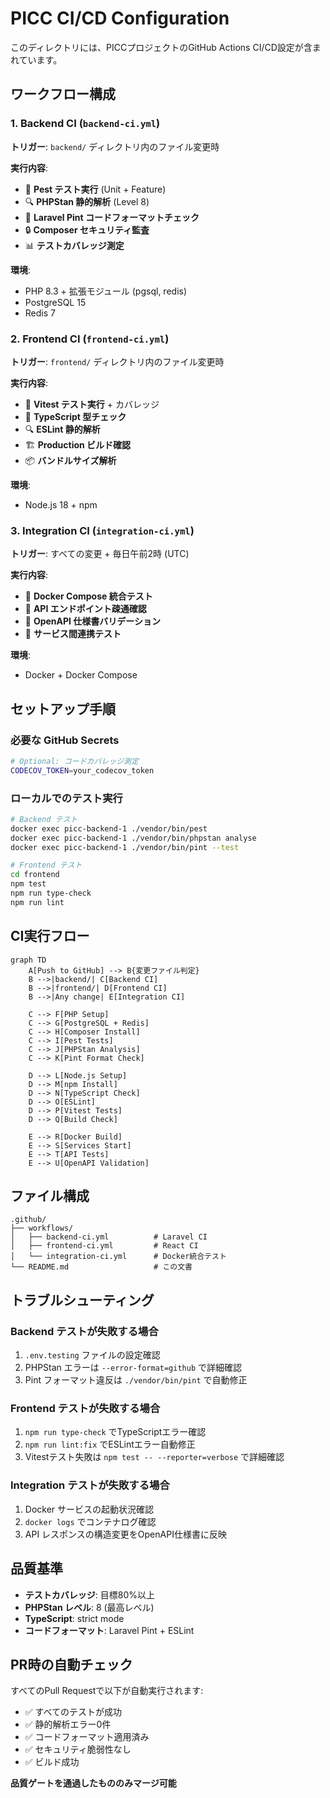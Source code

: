# PICC CI/CD Configuration

このディレクトリには、PICCプロジェクトのGitHub Actions CI/CD設定が含まれています。

## ワークフロー構成

### 1. Backend CI (`backend-ci.yml`)
**トリガー**: `backend/` ディレクトリ内のファイル変更時

**実行内容**:
- 🧪 **Pest テスト実行** (Unit + Feature)
- 🔍 **PHPStan 静的解析** (Level 8)
- 🎨 **Laravel Pint コードフォーマットチェック**
- 🔒 **Composer セキュリティ監査**
- 📊 **テストカバレッジ測定**

**環境**:
- PHP 8.3 + 拡張モジュール (pgsql, redis)
- PostgreSQL 15
- Redis 7

### 2. Frontend CI (`frontend-ci.yml`)
**トリガー**: `frontend/` ディレクトリ内のファイル変更時

**実行内容**:
- 🧪 **Vitest テスト実行** + カバレッジ
- 📝 **TypeScript 型チェック**
- 🔍 **ESLint 静的解析**
- 🏗️ **Production ビルド確認**
- 📦 **バンドルサイズ解析**

**環境**:
- Node.js 18 + npm

### 3. Integration CI (`integration-ci.yml`)
**トリガー**: すべての変更 + 毎日午前2時 (UTC)

**実行内容**:
- 🐳 **Docker Compose 統合テスト**
- 🔗 **API エンドポイント疎通確認**
- 📄 **OpenAPI 仕様書バリデーション**
- 🔧 **サービス間連携テスト**

**環境**:
- Docker + Docker Compose

## セットアップ手順

### 必要な GitHub Secrets

```bash
# Optional: コードカバレッジ測定
CODECOV_TOKEN=your_codecov_token
```

### ローカルでのテスト実行

```bash
# Backend テスト
docker exec picc-backend-1 ./vendor/bin/pest
docker exec picc-backend-1 ./vendor/bin/phpstan analyse
docker exec picc-backend-1 ./vendor/bin/pint --test

# Frontend テスト
cd frontend
npm test
npm run type-check
npm run lint
```

## CI実行フロー

```mermaid
graph TD
    A[Push to GitHub] --> B{変更ファイル判定}
    B -->|backend/| C[Backend CI]
    B -->|frontend/| D[Frontend CI]
    B -->|Any change| E[Integration CI]
    
    C --> F[PHP Setup]
    C --> G[PostgreSQL + Redis]
    C --> H[Composer Install]
    C --> I[Pest Tests]
    C --> J[PHPStan Analysis]
    C --> K[Pint Format Check]
    
    D --> L[Node.js Setup]
    D --> M[npm Install]
    D --> N[TypeScript Check]
    D --> O[ESLint]
    D --> P[Vitest Tests]
    D --> Q[Build Check]
    
    E --> R[Docker Build]
    E --> S[Services Start]
    E --> T[API Tests]
    E --> U[OpenAPI Validation]
```

## ファイル構成

```
.github/
├── workflows/
│   ├── backend-ci.yml          # Laravel CI
│   ├── frontend-ci.yml         # React CI
│   └── integration-ci.yml      # Docker統合テスト
└── README.md                   # この文書
```

## トラブルシューティング

### Backend テストが失敗する場合
1. `.env.testing` ファイルの設定確認
2. PHPStan エラーは `--error-format=github` で詳細確認
3. Pint フォーマット違反は `./vendor/bin/pint` で自動修正

### Frontend テストが失敗する場合
1. `npm run type-check` でTypeScriptエラー確認
2. `npm run lint:fix` でESLintエラー自動修正
3. Vitestテスト失敗は `npm test -- --reporter=verbose` で詳細確認

### Integration テストが失敗する場合
1. Docker サービスの起動状況確認
2. `docker logs` でコンテナログ確認
3. API レスポンスの構造変更をOpenAPI仕様書に反映

## 品質基準

- **テストカバレッジ**: 目標80%以上
- **PHPStan レベル**: 8 (最高レベル)
- **TypeScript**: strict mode
- **コードフォーマット**: Laravel Pint + ESLint

## PR時の自動チェック

すべてのPull Requestで以下が自動実行されます:
- ✅ すべてのテストが成功
- ✅ 静的解析エラー0件
- ✅ コードフォーマット適用済み
- ✅ セキュリティ脆弱性なし
- ✅ ビルド成功

**品質ゲートを通過したもののみマージ可能**